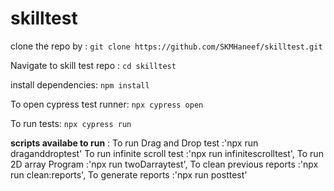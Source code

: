 # skilltest

clone the repo by : `git clone https://github.com/SKMHaneef/skilltest.git`

Navigate to skill test repo : `cd skilltest`

install dependencies:  `npm install`

To open cypress test runner:  `npx cypress open`

To run tests:  `npx cypress run`

**scripts availabe to run** :
 To run Drag and Drop test    :'npx run draganddroptest'
 To run infinite scroll test  :'npx run infinitescrolltest',
 To run 2D array Program      :'npx run twoDarraytest',
 To clean previous reports    :'npx run clean:reports',
 To generate reports          :'npx run posttest'


